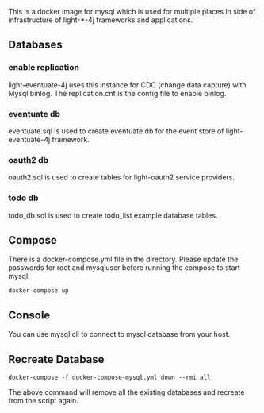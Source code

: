 This is a docker image for mysql which is used for multiple places in side of
infrastructure of light-*-4j frameworks and applications.

## Databases

### enable replication

light-eventuate-4j uses this instance for CDC (change data capture) with Mysql
binlog. The replication.cnf is the config file to enable binlog.

### eventuate db

eventuate.sql is used to create eventuate db for the event store of light-eventuate-4j framework. 

### oauth2 db

oauth2.sql is used to create tables for light-oauth2 service providers.

### todo db

todo_db.sql is used to create todo_list example database tables.


## Compose

There is a docker-compose.yml file in the directory. Please update the passwords
for root and mysqluser before running the compose to start mysql.

```
docker-compose up
```

## Console

You can use mysql cli to connect to mysql database from your host.


## Recreate Database

```
docker-compose -f docker-compose-mysql.yml down --rmi all
```

The above command will remove all the existing databases and recreate from the script again. 

